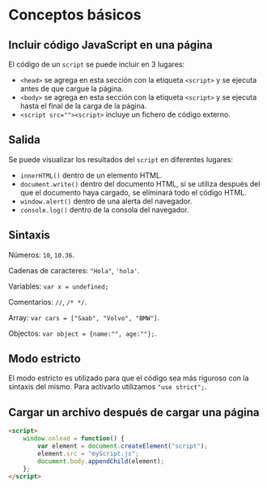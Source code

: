 # Conceptos básicos

## Incluir código JavaScript en una página 

El código de un `script` se puede incluir en 3 lugares: 

- `<head>` se agrega en esta sección con la etiqueta `<script>` y se ejecuta antes de que cargue la página. 
- `<body>` se agrega en esta sección con la etiqueta `<script>` y se ejecuta hasta el final de la carga de la página. 
- `<script src=""><script>` incluye un fichero de código externo. 

## Salida 

Se puede visualizar los resultados del `script` en diferentes lugares: 

- `innerHTML()` dentro de un elemento HTML. 
- `document.write()` dentro del documento HTML, si se utiliza después del que el documento haya cargado, se eliminará todo el código HTML. 
- `window.alert()` dentro de una alerta del navegador. 
- `console.log()` dentro de la consola del navegador. 

## Sintaxis 

Números: `10`, `10.36`. 

Cadenas de caracteres: `"Hola"`, `'hola'`. 

Variables: `var x = undefined;` 

Comentarios: `//`, `/* */`. 

Array: `var cars = ["Saab", "Volvo", "BMW"]`. 

Objectos: `var object = {name:"", age:""};`. 

## Modo estricto 

El modo estricto es utilizado para que el código sea más riguroso con la sintaxis del mismo. Para activarlo utilizamos `"use strict";`. 

## Cargar un archivo después de cargar una página

~~~html
<script>
    window.onload = function() {
        var element = document.createElement("script");
        element.src = "myScript.js";
        document.body.appendChild(element);
    };
</script>
~~~